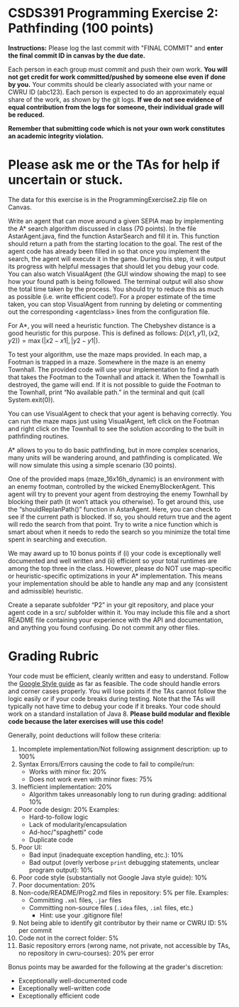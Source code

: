 # CSDS391 Programming Exercise 2:  Pathfinding (100 points)
**Instructions:** Please log the last commit with "FINAL COMMIT" and **enter the final commit ID in canvas by the due date.** 

Each person in each group must commit and push their own work. **You will not get credit for work committed/pushed by someone else even if done by you.** Your commits should be clearly associated with your name or CWRU ID (abc123). Each person is expected to do an approximately equal share of the work, as shown by the git logs. **If we do not see evidence of equal contribution from the logs for someone, their individual grade will be reduced.** 

**Remember that submitting code which is not your own work constitutes an academic integrity violation.**

Please ask me or the TAs for help if uncertain or stuck.
======================================================================

The data for this exercise is in the ProgrammingExercise2.zip file on Canvas.

Write an agent that can move around a given SEPIA map by implementing the A\* search algorithm discussed in class (70 points). In the file AstarAgent.java, find the function AstarSearch and fill it in. This function should return a path from the starting location to the goal. The rest of the agent code has already been filled in so that once you implement the search, the agent will execute it in the game. During this step, it will output its progress with helpful messages that should let you debug your code. You can also watch VisualAgent (the GUI window showing the map) to see how your found path is being followed. The terminal output will also show the total time taken by the process. You should try to reduce this as much as possible (i.e. write efficient code!). For a proper estimate of the time taken, you can stop VisualAgent from running by deleting or commenting out the corresponding \<agentclass\> lines from the configuration file. 

For A\*, you will need a heuristic function. The Chebyshev distance is a good heuristic for this purpose. This is defined as follows: $D((x1,y1),(x2,y2))=\max( \vert x2−x1\vert , \vert y2−y1\vert )$. 

To test your algorithm, use the maze maps provided. In each map, a Footman is trapped in a maze. Somewhere in the maze is an enemy Townhall. The provided code will use your implementation to find a path that takes the Footman to the Townhall and attack it. When the Townhall is destroyed, the game will end. If it is not possible to guide the Footman to the Townhall, print “No available path.” in the terminal and quit (call System.exit(0)). 

You can use VisualAgent to check that your agent is behaving correctly. You can run the maze maps just using VisualAgent, left click on the Footman and right click on the Townhall to see the solution according to the built in pathfinding routines. 

A\* allows to you to do basic pathfinding, but in more complex scenarios, many units will be wandering around, and pathfinding is complicated. We will now simulate this using a simple scenario (30 points).

One of the provided maps (maze_16x16h_dynamic) is an environment with an enemy footman, controlled by the wicked EnemyBlockerAgent. This agent will try to prevent your agent from destroying the enemy Townhall by blocking their path (it won’t attack you otherwise). To get around this, use the “shouldReplanPath()” function in AstarAgent. Here, you can check to see if the current path is blocked. If so, you should return true and the agent will redo the search from that point. Try to write a nice function which is smart about when it needs to redo the search so you minimize the total time spent in searching and execution. 

We may award up to 10 bonus points if (i) your code is exceptionally well documented and well written and (ii) efficient so your total runtimes are among the top three in the class. However, please do NOT use map-specific or heuristic-specific optimizations in your A\* implementation. This means your implementation should be able to handle any map and any (consistent and admissible) heuristic.
 
Create a separate subfolder “P2” in your git repository, and place your agent code in a src/ subfolder within it. You may include this file and a short README file containing your experience with the API and documentation, and anything you found confusing. Do not commit any other files.

Grading Rubric 
========================

Your code must be efficient, cleanly written and easy to understand. Follow the [Google Style guide](https://google.github.io/styleguide/javaguide.html) as far as feasible. The code should handle errors and corner cases properly. You will lose points if the TAs cannot follow the logic easily or if your code breaks during testing. Note that the TAs will typically not have time to debug your code if it breaks. Your code should work on a standard installation of Java 8. **Please build modular and flexible code because the later exercises will use this code!**

Generally, point deductions will follow these criteria: 
1. Incomplete implementation/Not following assignment description: up to 100% 
2. Syntax Errors/Errors causing the code to fail to compile/run: 
   - Works with minor fix: 20% 
   - Does not work even with minor fixes: 75% 
3. Inefficient implementation: 20% 
   - Algorithm takes unreasonably long to run during grading: additional 10% 
4. Poor code design: 20% Examples:
   - Hard-to-follow logic 
   - Lack of modularity/encapsulation 
   - Ad-hoc/"spaghetti" code 
   - Duplicate code 
5. Poor UI: 
   - Bad input (inadequate exception handling, etc.): 10% 
   - Bad output (overly verbose `print` debugging statements, unclear program output): 10% 
6. Poor code style (substantially not Google Java style guide): 10% 
7. Poor documentation: 20% 
8. Non-code/README/Prog2.md files in repository: 5% per file. Examples:
   - Committing `.xml` files, `.jar` files 
   - Committing non-source files (`.idea` files, `.iml` files, etc.) 
     - Hint: use your .gitignore file! 
9. Not being able to identify git contributor by their name or CWRU ID: 5% per commit 
10.	Code not in the correct folder: 5% 
11. Basic repository errors (wrong name, not private, not accessible by TAs, no repository in cwru-courses): 20% per error

Bonus points may be awarded for the following at the grader's discretion: 
+ Exceptionally well-documented code 
+ Exceptionally well-written code 
+ Exceptionally efficient code 
